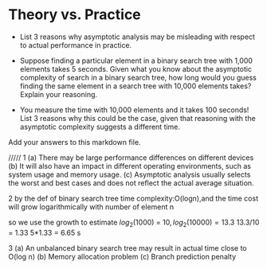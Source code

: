 # Theory vs. Practice

- List 3 reasons why asymptotic analysis may be misleading with respect to
  actual performance in practice.

- Suppose finding a particular element in a binary search tree with 1,000
  elements takes 5 seconds. Given what you know about the asymptotic complexity
  of search in a binary search tree, how long would you guess finding the same
  element in a search tree with 10,000 elements takes? Explain your reasoning.

- You measure the time with 10,000 elements and it takes 100 seconds! List 3
  reasons why this could be the case, given that reasoning with the asymptotic
  complexity suggests a different time.

Add your answers to this markdown file.

/////
1
(a) There may be large performance differences on different devices
(b) It will also have an impact in different operating environments, such as system usage and memory usage.
(c) Asymptotic analysis usually selects the worst and best cases and does not reflect the actual average situation.

2
by the def of binary search tree time complexity:O(logn),and the time cost will grow logarithmically with number of element n

so we use the growth to estimate 
$log_2 (1000)$ = $10, log_2(10000) = 13.3$
13.3/10 = 1.33
5*1.33 = 6.65 s

3
(a) An unbalanced binary search tree may result in actual time close to O(log n)
(b) Memory allocation problem
(c) Branch prediction penalty
